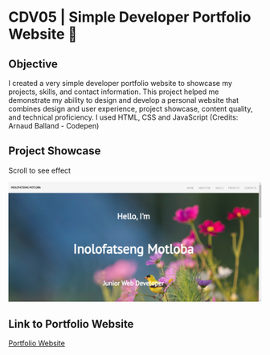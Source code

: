 # CDV05 | Simple Developer Portfolio Website 🎨

## Objective
I created a very simple developer portfolio website to showcase my projects, skills, and contact information. This project helped me demonstrate my ability to design and develop a personal website that combines design and user experience, project showcase, content quality, and technical proficiency. I used HTML, CSS and JavaScript (Credits: Arnaud Balland - Codepen)

## Project Showcase
Scroll to see effect

![alt text](images/final.png)

## Link to Portfolio Website
[Portfolio Website](https://inolofatsengmotloba.github.io/INOMOT520_BCL2401_GroupD_02_InolofatsengMotloba_CDV05/)
